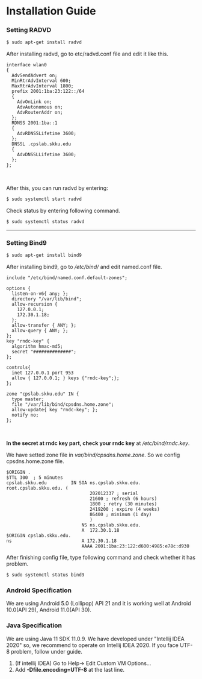 # Installation Guide

### Setting RADVD

```bash
$ sudo apt-get install radvd 
```

After installing radvd, go to etc/radvd.conf file and edit it like this.
```
interface wlan0
{
  AdvSendAdvert on;
  MinRtrAdvInterval 600;
  MaxRtrAdvInterval 1800;
  prefix 2001:1ba:23:122::/64
  {
    AdvOnLink on;
    AdvAutonomous on;
    AdvRouterAddr on;
  };
  RDNSS 2001:1ba::1
  {
    AdvRDNSSLifetime 3600;
  };
  DNSSL .cpslab.skku.edu
  {
    AdvDNSSLLifetime 3600;
  };
}; 
``` 
<br/>

After this, you can run radvd by entering: <br/>
```bash
$ sudo systemctl start radvd 
```
Check status by entering following command.
```bash
$ sudo systemctl status radvd 
```
___

### Setting Bind9

```bash
$ sudo apt-get install bind9
```
After installing bind9, go to _/etc/bind/_ and edit named.conf file.
```
include "/etc/bind/named.conf.default-zones";

options {
  listen-on-v6{ any; };
  directory "/var/lib/bind";
  allow-recursion {
    127.0.0.1;
    172.30.1.18;
  };
  allow-transfer { ANY; };
  allow-query { ANY; };
};
key "rndc-key" {
  algorithm hmac-md5;
  secret "##############";
};

controls{
  inet 127.0.0.1 port 953
  allow { 127.0.0.1; } keys {"rndc-key";};
};

zone "cpslab.skku.edu" IN {
  type master;
  file "/var/lib/bind/cpsdns.home.zone";
  allow-update{ key "rndc-key"; };
  notify no;
};
```
<br/>

**In the secret at rndc key part, check your rndc key** at _/etc/bind/rndc.key_.

We have setted zone file in _var/bind/cpsdns.home.zone_. So we config cpsdns.home.zone file.
```
$ORIGIN .
$TTL 300  ; 5 minutes
cpslab.skku.edu         IN SOA ns.cpslab.skku.edu. root.cpslab.skku.edu. (
                               202012337 ; serial
                               21600 ; refresh (6 hours)
                               1800 ; retry (30 minutes)
                               2419200 ; expire (4 weeks)
                               86400 ; minimum (1 day)
                               )
                            NS ns.cpslab.skku.edu.
                            A  172.30.1.18
$ORIGIN cpslab.skku.edu.
ns                          A 172.30.1.18
                            AAAA 2001:1ba:23:122:d600:4985:e78c:d930                         
```

After finishing config file, type following command and check whether it has problem.
```bash
$ sudo systemctl status bind9
```


### Android Specification
We are using Android 5.0 (Lollipop) API 21 and it is working well at Android 10.0(API 29), Android 11.0(API 30).

### Java Specification
We are using Java 11 SDK 11.0.9. We have developed  under "Intellij IDEA 2020" so, we recommend to operate on Intellij IDEA 2020.
If you face UTF-8 problem, follow under guide.<br>
<ol>
 <li>(If intellij IDEA) Go to Help-> Edit Custom VM Options...<br>
 <li>Add <strong>-Dfile.encoding=UTF-8</strong> at the last line.<br>
</ol>


